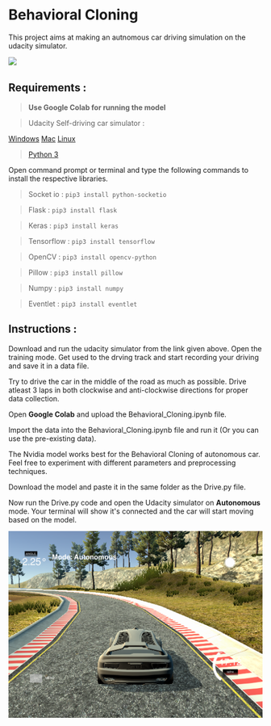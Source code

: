# Behavioral Cloning

This project aims at making an autnomous car driving simulation on the udacity simulator.

<img src="readme resources/drive.gif">
</img>




## Requirements :

> **Use Google Colab for running the model**

> Udacity Self-driving car simulator :

[Windows](https://d17h27t6h515a5.cloudfront.net/topher/2016/November/5831f3a4_simulator-windows-64/simulator-windows-64.zip)
[Mac](https://d17h27t6h515a5.cloudfront.net/topher/2016/November/5831f290_simulator-macos/simulator-macos.zip)
[Linux](https://d17h27t6h515a5.cloudfront.net/topher/2016/November/5831f0f7_simulator-linux/simulator-linux.zip)

> [Python 3](https://www.python.org/downloads/)

Open command prompt or terminal and type the following commands to install the respective libraries.

> Socket io : ```pip3 install python-socketio```

> Flask : ```pip3 install flask```

> Keras : ```pip3 install keras```

> Tensorflow : ```pip3 install tensorflow```

> OpenCV : ```pip3 install opencv-python```

> Pillow : ```pip3 install pillow```

> Numpy : ```pip3 install numpy```

> Eventlet : ```pip3 install eventlet```

## Instructions :
Download and run the udacity simulator from the link given above. Open the training mode. Get used to the drving track and start recording your driving and save it in a data file.

Try to drive the car in the middle of the road as much as possible. Drive atleast 3 laps in both clockwise and anti-clockwise directions for proper data collection.

Open **Google Colab** and upload the Behavioral_Cloning.ipynb file.

Import the data into the Behavioral_Cloning.ipynb file and run it (Or you can use the pre-existing data).

The Nvidia model works best for the Behavioral Cloning of autonomous car. Feel free to experiment with different parameters and preprocessing techniques.

 Download the model and paste it in the same folder as the Drive.py file.

 Now run the Drive.py code and open the Udacity simulator on **Autonomous** mode. Your terminal will show it's connected and the car will start moving based on the model.


<img src="readme resources/drive 1 .png">
</img>
